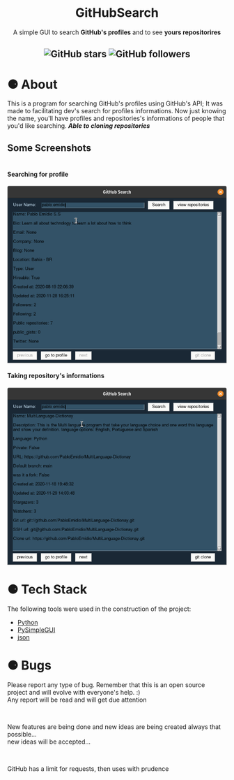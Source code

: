<h1 align="center">GitHubSearch</h1>
<p align="center">A simple GUI to search <strong>GitHub's profiles</strong> and to see <strong>yours repositorires</strong> </p>
<h2 align="center">
  <img alt="GitHub stars" src="https://img.shields.io/github/stars/PabloEmidio/GitHubSearch?style=social">
  <img alt="GitHub followers" src="https://img.shields.io/github/followers/PabloEmidio?label=Follow%20me&style=social">
</h2>

# ⚈ About
This is a program for searching GitHub's profiles using GitHub's API; It was made to facilitating dev's search for profiles informations.
Now just knowing the name, you'll have profiles and repositories's informations of people that you'd like searching.
***Able to cloning repositories***

## Some Screenshots

<h1 align="center">
  <h4>Searching for profile</h3>
  <img align="center" src="media/searching.png"><br>
  <h4>Taking repository's informations</h3>
  <img src="media/viewing_repository.png" align="center" ><br>
</h1>

# ⚈ Tech Stack

The following tools were used in the construction of the project:

- [Python](https://www.python.org/)
- [PySimpleGUI](https://pysimplegui.readthedocs.io/en/latest/cookbook/)
- [json](https://www.json.org/json-pt.html)

<h1>⚈ Bugs</h1>
<p>
Please report any type of bug. Remember that this is an open source project and will evolve with everyone's help. :)<br>
Any report will be read and will get due attention
</p><br>
<p>
New features are being done and new ideas are being created always that possible...<br>
new ideas will be accepted...
</p>
</p><br>
<p>
GitHub has a limit for requests, then uses with prudence
</p>
